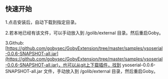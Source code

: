 ## 快速开始
1.点击安装后，自动下载到指定目录。

2.若本地已经有该文件，可以手动放入到 /golib/external 目录。然后重启Goby。

3.Github: [https://github.com/gobysec/GobyExtension/tree/master/samples/ysoserial-0.0.6-SNAPSHOT-all.jar](https://github.com/gobysec/GobyExtension/tree/master/samples/ysoserial-0.0.6-SNAPSHOT-all.jar)，也可以从git上下载插件，找到 ysoserial-0.0.6-SNAPSHOT-all.jar 文件，手动放入到 /golib/external 目录，然后重启Goby。
